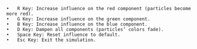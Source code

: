 	•	R Key: Increase influence on the red component (particles become more red).
	•	G Key: Increase influence on the green component.
	•	B Key: Increase influence on the blue component.
	•	D Key: Dampen all components (particles’ colors fade).
	•	Space Key: Reset influence to default.
	•	Esc Key: Exit the simulation.